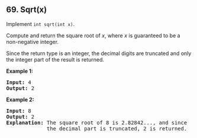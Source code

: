 ## 69. Sqrt(x)

Implement `int sqrt(int x)`.

Compute and return the square root of *x*, where *x* is guaranteed to be a non-negative integer.

Since the return type is an integer, the decimal digits are truncated and only the integer part of the result is returned.

**Example 1:**
<pre>
<b>Input:</b> 4
<b>Output:</b> 2
</pre>

**Example 2:**
<pre>
<b>Input:</b> 8
<b>Output:</b> 2
<b>Explanation:</b> The square root of 8 is 2.82842..., and since 
             the decimal part is truncated, 2 is returned.
</pre>